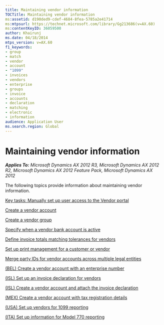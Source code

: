 ```yaml
---
title: Maintaining vendor information
TOCTitle: Maintaining vendor information
ms:assetid: d190ded9-cdef-4684-8fea-5785a2e41714
ms:mtpsurl: https://technet.microsoft.com/library/Gg213686(v=AX.60)
ms:contentKeyID: 36059500
author: Khairunj
ms.date: 04/18/2014
mtps_version: v=AX.60
f1_keywords:
- group
- match
- vendor
- account
- "1099"
- invoices
- vendors
- enterprise
- groups
- invoice
- accounts
- declaration
- matching
- electronic
- information
audience: Application User
ms.search.region: Global
---
```


# Maintaining vendor information 


_**Applies To:** Microsoft Dynamics AX 2012 R3, Microsoft Dynamics AX 2012 R2, Microsoft Dynamics AX 2012 Feature Pack, Microsoft Dynamics AX 2012_

The following topics provide information about maintaining vendor information.

[Key tasks: Manually set up user access to the Vendor portal](key-tasks-manually-set-up-user-access-to-the-vendor-portal.md)

[Create a vendor account](create-a-vendor-account.md)

[Create a vendor group](create-a-vendor-group.md)

[Specify when a vendor bank account is active](specify-when-a-vendor-bank-account-is-active.md)

[Define invoice totals matching tolerances for vendors](define-invoice-totals-matching-tolerances-for-vendors.md)

[Set up print management for a customer or vendor](set-up-print-management-for-a-customer-or-vendor.md)

[Merge party IDs for vendor accounts across multiple legal entities](merge-party-ids-for-vendor-accounts-across-multiple-legal-entities.md)

[(BEL) Create a vendor account with an enterprise number](bel-create-a-vendor-account-with-an-enterprise-number.md)

[(ISL) Set up an invoice declaration for vendors](isl-set-up-an-invoice-declaration-for-vendors.md)

[(ISL) Create a vendor account and attach the invoice declaration](isl-create-a-vendor-account-and-attach-the-invoice-declaration.md)

[(MEX) Create a vendor account with tax registration details](mex-create-a-vendor-account-with-tax-registration-details.md)

[(USA) Set up vendors for 1099 reporting](usa-set-up-vendors-for-1099-reporting.md)

[(ITA) Set up information for Model 770 reporting](ita-set-up-information-for-model-770-reporting.md)

  


